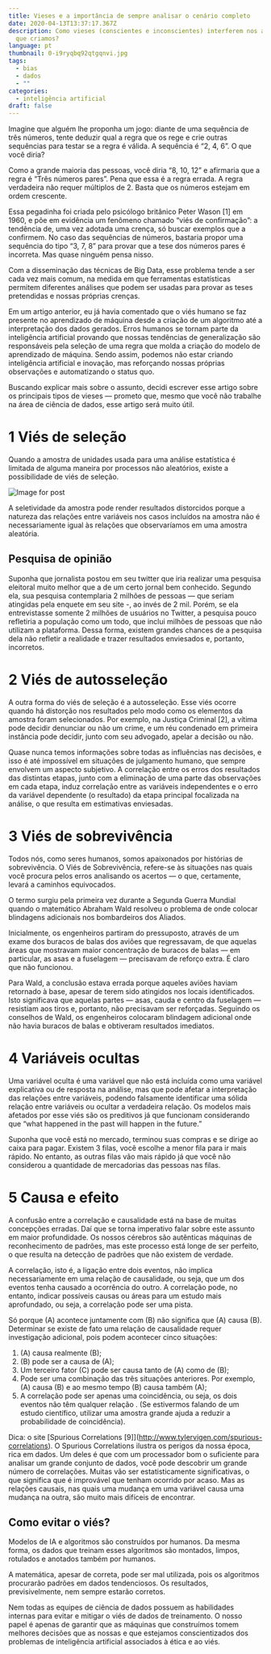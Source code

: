 ```yaml
---
title: Vieses e a importância de sempre analisar o cenário completo
date: 2020-04-13T13:37:17.367Z
description: Como vieses (conscientes e inconscientes) interferem nos algoritmos
  que criamos?
language: pt
thumbnail: 0-i9ryqbq92qtgqnvi.jpg
tags:
  - bias
  - dados
  - ""
categories:
  - inteligência artificial
draft: false
---
```

Imagine que alguém lhe proponha um jogo: diante de uma sequência de três números, tente deduzir qual a regra que os rege e crie outras sequências para testar se a regra é válida. A sequência é “2, 4, 6”. O que você diria?

Como a grande maioria das pessoas, você diria “8, 10, 12” e afirmaria que a regra é “Três números pares”. Pena que essa é a regra errada. A regra verdadeira não requer múltiplos de 2. Basta que os números estejam em ordem crescente.

Essa pegadinha foi criada pelo psicólogo britânico Peter Wason \[1] em 1960, e põe em evidência um fenômeno chamado “viés de confirmação”: a tendência de, uma vez adotada uma crença, só buscar exemplos que a confirmem. No caso das sequências de números, bastaria propor uma sequência do tipo “3, 7, 8” para provar que a tese dos números pares é incorreta. Mas quase ninguém pensa nisso.

Com a disseminação das técnicas de Big Data, esse problema tende a ser cada vez mais comum, na medida em que ferramentas estatísticas permitem diferentes análises que podem ser usadas para provar as teses pretendidas e nossas próprias crenças.

Em um artigo anterior, eu já havia comentado que o viés humano se faz presente no aprendizado de máquina desde a criação de um algoritmo até a interpretação dos dados gerados. Erros humanos se tornam parte da inteligência artificial provando que nossas tendências de generalização são responsáveis pela seleção de uma regra que molda a criação do modelo de aprendizado de máquina. Sendo assim, podemos não estar criando inteligência artificial e inovação, mas reforçando nossas próprias observações e automatizando o status quo.

Buscando explicar mais sobre o assunto, decidi escrever esse artigo sobre os principais tipos de vieses — prometo que, mesmo que você não trabalhe na área de ciência de dados, esse artigo será muito útil.

# 1 Viés de seleção

Quando a amostra de unidades usada para uma análise estatística é limitada de alguma maneira por processos não aleatórios, existe a possibilidade de viés de seleção.

![Image for post](https://miro.medium.com/max/345/1*ZF5kCwJ2P0X-T_KlGv2_GQ.png)

A seletividade da amostra pode render resultados distorcidos porque a natureza das relações entre variáveis nos casos incluídos na amostra não é necessariamente igual às relações que observaríamos em uma amostra aleatória.

## Pesquisa de opinião

Suponha que jornalista postou em seu twitter que iria realizar uma pesquisa eleitoral muito melhor que a de um certo jornal bem conhecido. Segundo ela, sua pesquisa contemplaria 2 milhões de pessoas — que seriam atingidas pela enquete em seu site -, ao invés de 2 mil. Porém, se ela entrevistasse somente 2 milhões de usuários no Twitter, a pesquisa pouco refletiria a população como um todo, que inclui milhões de pessoas que não utilizam a plataforma. Dessa forma, existem grandes chances de a pesquisa dela não refletir a realidade e trazer resultados enviesados e, portanto, incorretos.

# 2 Viés de autosseleção

A outra forma do viés de seleção é a autosseleção. Esse viés ocorre quando há distorção nos resultados pelo modo como os elementos da amostra foram selecionados. Por exemplo, na Justiça Criminal \[2], a vítima pode decidir denunciar ou não um crime, e um réu condenado em primeira instância pode decidir, junto com seu advogado, apelar a decisão ou não.

Quase nunca temos informações sobre todas as influências nas decisões, e isso é até impossível em situações de julgamento humano, que sempre envolvem um aspecto subjetivo. A correlação entre os erros dos resultados das distintas etapas, junto com a eliminação de uma parte das observações em cada etapa, induz correlação entre as variáveis independentes e o erro da variável dependente (o resultado) da etapa principal focalizada na análise, o que resulta em estimativas enviesadas.

# 3 Viés de sobrevivência

Todos nós, como seres humanos, somos apaixonados por histórias de sobrevivência. O Viés de Sobrevivência, refere-se às situações nas quais você procura pelos erros analisando os acertos — o que, certamente, levará a caminhos equivocados.

O termo surgiu pela primeira vez durante a Segunda Guerra Mundial quando o matemático Abraham Wald resolveu o problema de onde colocar blindagens adicionais nos bombardeiros dos Aliados.

Inicialmente, os engenheiros partiram do pressuposto, através de um exame dos buracos de balas dos aviões que regressavam, de que aquelas áreas que mostravam maior concentração de buracos de balas — em particular, as asas e a fuselagem — precisavam de reforço extra. É claro que não funcionou.

Para Wald, a conclusão estava errada porque aqueles aviões haviam retornado à base, apesar de terem sido atingidos nos locais identificados. Isto significava que aquelas partes — asas, cauda e centro da fuselagem — resistiam aos tiros e, portanto, não precisavam ser reforçadas. Seguindo os conselhos de Wald, os engenheiros colocaram blindagem adicional onde não havia buracos de balas e obtiveram resultados imediatos.

# 4 Variáveis ocultas

Uma variável oculta é uma variável que não está incluída como uma variável explicativa ou de resposta na análise, mas que pode afetar a interpretação das relações entre variáveis, podendo falsamente identificar uma sólida relação entre variáveis ou ocultar a verdadeira relação. Os modelos mais afetados por esse viés são os preditivos já que funcionam considerando que “what happened in the past will happen in the future.”

Suponha que você está no mercado, terminou suas compras e se dirige ao caixa para pagar. Existem 3 filas, você escolhe a menor fila para ir mais rápido. No entanto, as outras filas vão mais rápido já que você não considerou a quantidade de mercadorias das pessoas nas filas.

# 5 Causa e efeito

A confusão entre a correlação e causalidade está na base de muitas concepções erradas. Daí que se torna imperativo falar sobre este assunto em maior profundidade. Os nossos cérebros são autênticas máquinas de reconhecimento de padrões, mas este processo está longe de ser perfeito, o que resulta na detecção de padrões que não existem de verdade.

A correlação, isto é, a ligação entre dois eventos, não implica necessariamente em uma relação de causalidade, ou seja, que um dos eventos tenha causado a ocorrência do outro. A correlação pode, no entanto, indicar possíveis causas ou áreas para um estudo mais aprofundado, ou seja, a correlação pode ser uma pista.

Só porque (A) acontece juntamente com (B) não significa que (A) causa (B). Determinar se existe de fato uma relação de causalidade requer investigação adicional, pois podem acontecer cinco situações:

1. (A) causa realmente (B);
2. (B) pode ser a causa de (A);
3. Um terceiro fator (C) pode ser causa tanto de (A) como de (B);
4. Pode ser uma combinação das três situações anteriores. Por exemplo, (A) causa (B) e ao mesmo tempo (B) causa também (A);
5. A correlação pode ser apenas uma coincidência, ou seja, os dois eventos não têm qualquer relação . (Se estivermos falando de um estudo científico, utilizar uma amostra grande ajuda a reduzir a probabilidade de coincidência).

Dica: o site [Spurious Correlations \[9]](http://www.tylervigen.com/spurious-correlations). O Spurious Correlations ilustra os perigos da nossa época, rica em dados. Um deles é que com um processador bom o suficiente para analisar um grande conjunto de dados, você pode descobrir um grande número de correlações. Muitas vão ser estatisticamente significativas, o que significa que é improvável que tenham ocorrido por acaso. Mas as relações causais, nas quais uma mudança em uma variável causa uma mudança na outra, são muito mais difíceis de encontrar.


## Como evitar o viés?

Modelos de IA e algoritmos são construídos por humanos. Da mesma forma, os dados que treinam esses algoritmos são montados, limpos, rotulados e anotados também por humanos.

A matemática, apesar de correta, pode ser mal utilizada, pois os algoritmos procurarão padrões em dados tendenciosos. Os resultados, previsivelmente, nem sempre estarão corretos.

Nem todas as equipes de ciência de dados possuem as habilidades internas para evitar e mitigar o viés de dados de treinamento. O nosso papel é apenas de garantir que as máquinas que construímos tomem melhores decisões que as nossas e que estejamos conscientizados dos problemas de inteligência artificial associados à ética e ao viés.